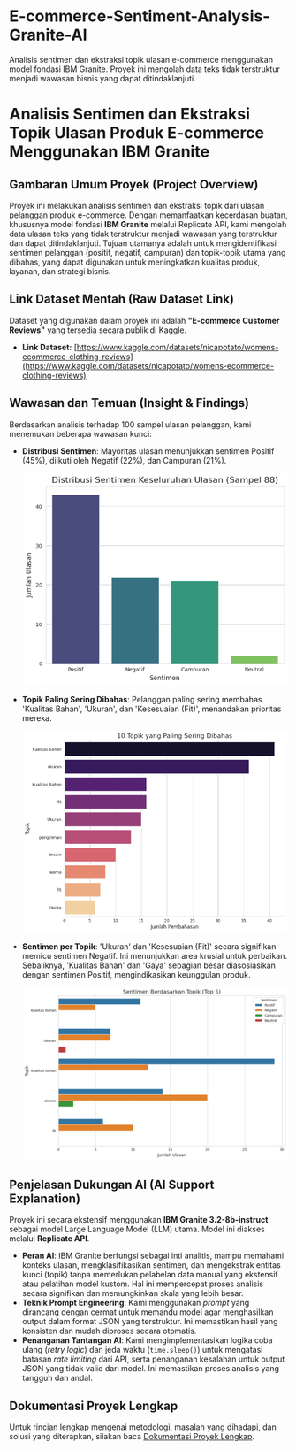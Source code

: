 # E-commerce-Sentiment-Analysis-Granite-AI
Analisis sentimen dan ekstraksi topik ulasan e-commerce menggunakan model fondasi IBM Granite. Proyek ini mengolah data teks tidak terstruktur menjadi wawasan bisnis yang dapat ditindaklanjuti.

# Analisis Sentimen dan Ekstraksi Topik Ulasan Produk E-commerce Menggunakan IBM Granite

## Gambaran Umum Proyek (Project Overview)
Proyek ini melakukan analisis sentimen dan ekstraksi topik dari ulasan pelanggan produk e-commerce. Dengan memanfaatkan kecerdasan buatan, khususnya model fondasi **IBM Granite** melalui Replicate API, kami mengolah data ulasan teks yang tidak terstruktur menjadi wawasan yang terstruktur dan dapat ditindaklanjuti. Tujuan utamanya adalah untuk mengidentifikasi sentimen pelanggan (positif, negatif, campuran) dan topik-topik utama yang dibahas, yang dapat digunakan untuk meningkatkan kualitas produk, layanan, dan strategi bisnis.

## Link Dataset Mentah (Raw Dataset Link)
Dataset yang digunakan dalam proyek ini adalah **"E-commerce Customer Reviews"** yang tersedia secara publik di Kaggle.
* **Link Dataset:** [https://www.kaggle.com/datasets/nicapotato/womens-ecommerce-clothing-reviews](https://www.kaggle.com/datasets/nicapotato/womens-ecommerce-clothing-reviews)

## Wawasan dan Temuan (Insight & Findings)
Berdasarkan analisis terhadap 100 sampel ulasan pelanggan, kami menemukan beberapa wawasan kunci:

* **Distribusi Sentimen**: Mayoritas ulasan menunjukkan sentimen Positif (45%), diikuti oleh Negatif (22%), dan Campuran (21%).
  
    ![Distribusi Sentimen](images/distribusi_sentimen_keseluruhan.png)

* **Topik Paling Sering Dibahas**: Pelanggan paling sering membahas 'Kualitas Bahan', 'Ukuran', dan 'Kesesuaian (Fit)', menandakan prioritas mereka.
     
    ![Topik Paling Sering Dibahas](images/topik.png)

* **Sentimen per Topik**: 'Ukuran' dan 'Kesesuaian (Fit)' secara signifikan memicu sentimen Negatif. Ini menunjukkan area krusial untuk perbaikan.
Sebaliknya, 'Kualitas Bahan' dan 'Gaya' sebagian besar diasosiasikan dengan sentimen Positif, mengindikasikan keunggulan produk.
    
    ![Sentimen per Topik](images/sentimen_per_topik.png)

## Penjelasan Dukungan AI (AI Support Explanation)
Proyek ini secara ekstensif menggunakan **IBM Granite 3.2-8b-instruct** sebagai model Large Language Model (LLM) utama. Model ini diakses melalui **Replicate API**.

* **Peran AI**: IBM Granite berfungsi sebagai inti analitis, mampu memahami konteks ulasan, mengklasifikasikan sentimen, dan mengekstrak entitas kunci (topik) tanpa memerlukan pelabelan data manual yang ekstensif atau pelatihan model kustom. Hal ini mempercepat proses analisis secara signifikan dan memungkinkan skala yang lebih besar.
* **Teknik Prompt Engineering**: Kami menggunakan *prompt* yang dirancang dengan cermat untuk memandu model agar menghasilkan output dalam format JSON yang terstruktur. Ini memastikan hasil yang konsisten dan mudah diproses secara otomatis.
* **Penanganan Tantangan AI**: Kami mengimplementasikan logika coba ulang (*retry logic*) dan jeda waktu (`time.sleep()`) untuk mengatasi batasan *rate limiting* dari API, serta penanganan kesalahan untuk output JSON yang tidak valid dari model. Ini memastikan proses analisis yang tangguh dan andal.

## Dokumentasi Proyek Lengkap
Untuk rincian lengkap mengenai metodologi, masalah yang dihadapi, dan solusi yang diterapkan, silakan baca [Dokumentasi Proyek Lengkap](documentation.md).
